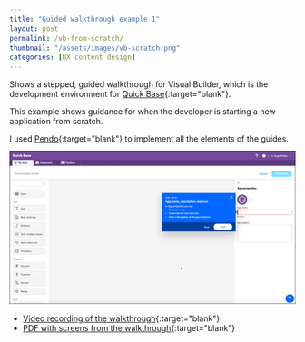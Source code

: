 ```yaml
---
title: "Guided walkthrough example 1"
layout: post
permalink: /vb-from-scratch/
thumbnail: "/assets/images/vb-scratch.png"
categories: [UX content design]
---
```

Shows a stepped, guided walkthrough for Visual Builder, which is the development environment for [Quick Base](https://www.quickbase.com){:target="blank"}.

This example shows guidance for when the developer is starting a new application from scratch.

I used [Pendo](https://pendo.io){:target="blank"} to implement all the elements of the guides.

![](/assets/images/vb-scratch.png)

- [Video recording of the walkthrough](/assets/videos/visual-builder-tour-startfromscratch.mp4){:target="blank"}
- [PDF with screens from the walkthrough](/assets/pdf/visual-builder-tour-startfromscratch.pdf){:target="blank"}
